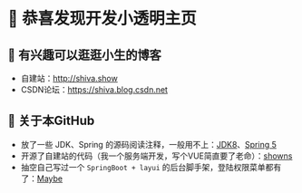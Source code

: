 # 👋 恭喜发现开发小透明主页


## 🌱 有兴趣可以逛逛小生的博客

 - 自建站：<a href="http://shiva.show/" target="_blank">http://shiva.show</a>
 - CSDN论坛：<a href="https://blog.csdn.net/m0_46144826" target="_blank">https://shiva.blog.csdn.net</a>

## 🔭 关于本GitHub

 - 放了一些 JDK、Spring 的源码阅读注释，一般用不上：<a href="https://github.com/qianwei4712/JDK1.8.0.25-read" target="_blank">JDK8</a>、<a href="https://github.com/qianwei4712/Spring-Framework-5.2.x" target="_blank">Spring 5</a>
 - 开源了自建站的代码（我一个服务端开发，写个VUE简直要了老命）：<a href="https://github.com/qianwei4712/showns" target="_blank">showns</a>
 - 抽空自己写过一个 `SpringBoot + layui` 的后台脚手架，登陆权限菜单都有了：<a href="https://github.com/qianwei4712/Maybe" target="_blank">Maybe</a>
 
 
